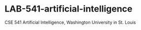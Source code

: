 # LAB-541-artificial-intelligence
CSE 541 Artificial Intelligence, Washington University in St. Louis

